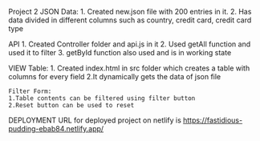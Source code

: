 Project 2
JSON Data:
    1. Created new.json file with 200 entries in it.
    2. Has data divided in different columns such as country, credit card, credit card type

API
    1. Created Controller folder and api.js in it
    2. Used getAll function and used it to filter
    3. getById function also used and is in working state

VIEW
    Table:
    1. Created index.html in src folder which creates a table with columns for every field
    2.It dynamically gets the data of json file 

    Filter Form:
    1.Table contents can be filtered using filter button
    2.Reset button can be used to reset

DEPLOYMENT
    URL for deployed project on netlify is https://fastidious-pudding-ebab84.netlify.app/
    
